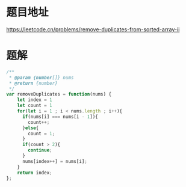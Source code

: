 # 题目地址
https://leetcode.cn/problems/remove-duplicates-from-sorted-array-ii

# 题解
```js
/**
 * @param {number[]} nums
 * @return {number}
 */
var removeDuplicates = function(nums) {
    let index = 1
    let count = 1
    for(let i = 1 ; i < nums.length ; i++){
      if(nums[i] === nums[i - 1]){
        count++;
      }else{
        count = 1;
      }
      if(count > 2){
        continue;
      }
      nums[index++] = nums[i];
    }
    return index;
};
```
